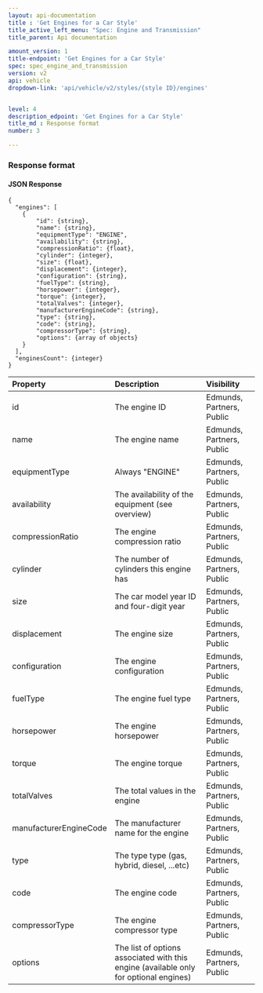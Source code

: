 ```yaml
---
layout: api-documentation
title : 'Get Engines for a Car Style'
title_active_left_menu: "Spec: Engine and Transmission"
title_parent: Api documentation

amount_version: 1
title-endpoint: 'Get Engines for a Car Style'
spec: spec_engine_and_transmission
version: v2
api: vehicle
dropdown-link: 'api/vehicle/v2/styles/{style ID}/engines'


level: 4
description_edpoint: 'Get Engines for a Car Style'
title_md : Response format
number: 3

---
```


### Response format

#### JSON Response

	{
	  "engines": [
		{
			"id": {string},
			"name": {string},
			"equipmentType": "ENGINE",
			"availability": {string},
			"compressionRatio": {float},
			"cylinder": {integer},
			"size": {float},
			"displacement": {integer},
			"configuration": {string},
			"fuelType": {string},
			"horsepower": {integer},
			"torque": {integer},
			"totalValves": {integer},
			"manufacturerEngineCode": {string},
			"type": {string},
			"code": {string},
			"compressorType": {string},
			"options": {array of objects}
		}
	  ],
	  "enginesCount": {integer}
	}


| Property      	| Description                         					| Visibility                |
|:------------------|:------------------------------------------------------|:------------------------- |
| id		    	| The engine ID											| Edmunds, Partners, Public |
| name		    	| The engine name										| Edmunds, Partners, Public |
| equipmentType		| Always "ENGINE"										| Edmunds, Partners, Public |
| availability		| The availability of the equipment (see overview)		| Edmunds, Partners, Public |
| compressionRatio	| The engine compression ratio							| Edmunds, Partners, Public |
| cylinder		    | The number of cylinders this engine has				| Edmunds, Partners, Public |
| size			    | The car model year ID and four-digit year				| Edmunds, Partners, Public |
| displacement	    | The engine size										| Edmunds, Partners, Public |
| configuration		| The engine configuration								| Edmunds, Partners, Public |
| fuelType	        | The engine fuel type									| Edmunds, Partners, Public |
| horsepower	    | The engine horsepower									| Edmunds, Partners, Public |
| torque			| The engine torque										| Edmunds, Partners, Public |
| totalValves	    | The total values in the engine 						| Edmunds, Partners, Public |
| manufacturerEngineCode  | The manufacturer name for the engine			| Edmunds, Partners, Public |
| type			    | The type type (gas, hybrid, diesel, ...etc)			| Edmunds, Partners, Public |
| code			    | The engine code										| Edmunds, Partners, Public |
| compressorType	| The engine compressor type							| Edmunds, Partners, Public |
| options           | The list of options associated with this engine (available only for optional engines) | Edmunds, Partners, Public |

